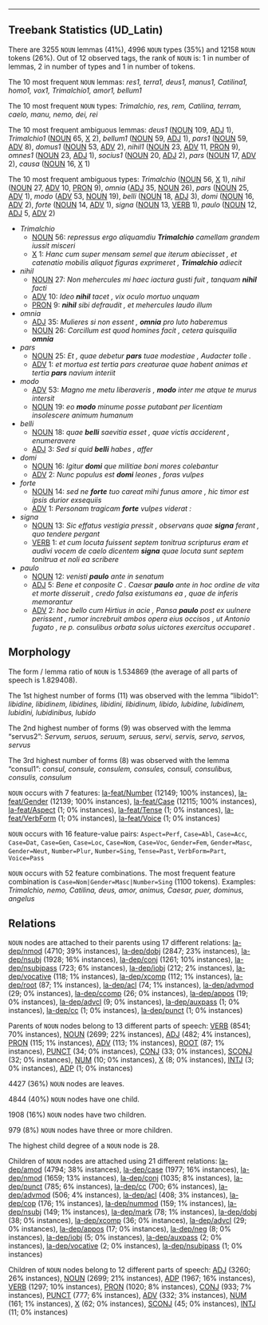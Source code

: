 

--------------------------------------------------------------------------------

## Treebank Statistics (UD_Latin)

There are 3255 `NOUN` lemmas (41%), 4996 `NOUN` types (35%) and 12158 `NOUN` tokens (26%).
Out of 12 observed tags, the rank of `NOUN` is: 1 in number of lemmas, 2 in number of types and 1 in number of tokens.

The 10 most frequent `NOUN` lemmas: _res1, terra1, deus1, manus1, Catilina1, homo1, vox1, Trimalchio1, amor1, bellum1_

The 10 most frequent `NOUN` types:  _Trimalchio, res, rem, Catilina, terram, caelo, manu, nemo, dei, rei_

The 10 most frequent ambiguous lemmas: _deus1_ ([NOUN]() 109, [ADJ]() 1), _Trimalchio1_ ([NOUN]() 65, [X]() 2), _bellum1_ ([NOUN]() 59, [ADJ]() 1), _pars1_ ([NOUN]() 59, [ADV]() 8), _domus1_ ([NOUN]() 53, [ADV]() 2), _nihil1_ ([NOUN]() 23, [ADV]() 11, [PRON]() 9), _omnes1_ ([NOUN]() 23, [ADJ]() 1), _socius1_ ([NOUN]() 20, [ADJ]() 2), _pars_ ([NOUN]() 17, [ADV]() 2), _causa_ ([NOUN]() 16, [X]() 1)

The 10 most frequent ambiguous types:  _Trimalchio_ ([NOUN]() 56, [X]() 1), _nihil_ ([NOUN]() 27, [ADV]() 10, [PRON]() 9), _omnia_ ([ADJ]() 35, [NOUN]() 26), _pars_ ([NOUN]() 25, [ADV]() 1), _modo_ ([ADV]() 53, [NOUN]() 19), _belli_ ([NOUN]() 18, [ADJ]() 3), _domi_ ([NOUN]() 16, [ADV]() 2), _forte_ ([NOUN]() 14, [ADV]() 1), _signa_ ([NOUN]() 13, [VERB]() 1), _paulo_ ([NOUN]() 12, [ADJ]() 5, [ADV]() 2)


* _Trimalchio_
  * [NOUN]() 56: _repressus ergo aliquamdiu <b>Trimalchio</b> camellam grandem iussit misceri_
  * [X]() 1: _Hanc cum super mensam semel que iterum abiecisset , et catenatio mobilis aliquot figuras exprimeret , <b>Trimalchio</b> adiecit_
* _nihil_
  * [NOUN]() 27: _Non mehercules mi haec iactura gusti fuit , tanquam <b>nihil</b> facti_
  * [ADV]() 10: _Ideo <b>nihil</b> tacet , vix oculo mortuo unquam_
  * [PRON]() 9: _<b>nihil</b> sibi defraudit , et mehercules laudo illum_
* _omnia_
  * [ADJ]() 35: _Mulieres si non essent , <b>omnia</b> pro luto haberemus_
  * [NOUN]() 26: _Corcillum est quod homines facit , cetera quisquilia <b>omnia</b>_
* _pars_
  * [NOUN]() 25: _Et , quae debetur <b>pars</b> tuae modestiae , Audacter tolle ._
  * [ADV]() 1: _et mortua est tertia pars creaturae quae habent animas et tertia <b>pars</b> navium interiit_
* _modo_
  * [ADV]() 53: _Magno me metu liberaveris , <b>modo</b> inter me atque te murus intersit_
  * [NOUN]() 19: _eo <b>modo</b> minume posse putabant per licentiam insolescere animum humanum_
* _belli_
  * [NOUN]() 18: _quae <b>belli</b> saevitia esset , quae victis acciderent , enumeravere_
  * [ADJ]() 3: _Sed si quid <b>belli</b> habes , affer_
* _domi_
  * [NOUN]() 16: _Igitur <b>domi</b> que militiae boni mores colebantur_
  * [ADV]() 2: _Nunc populus est <b>domi</b> leones , foras vulpes_
* _forte_
  * [NOUN]() 14: _sed ne <b>forte</b> tuo careat mihi funus amore , hic timor est ipsis durior exsequiis_
  * [ADV]() 1: _Personam tragicam <b>forte</b> vulpes viderat :_
* _signa_
  * [NOUN]() 13: _Sic effatus vestigia pressit , observans quae <b>signa</b> ferant , quo tendere pergant_
  * [VERB]() 1: _et cum locuta fuissent septem tonitrua scripturus eram et audivi vocem de caelo dicentem <b>signa</b> quae locuta sunt septem tonitrua et noli ea scribere_
* _paulo_
  * [NOUN]() 12: _venisti <b>paulo</b> ante in senatum_
  * [ADJ]() 5: _Bene et conposite C . Caesar <b>paulo</b> ante in hoc ordine de vita et morte disseruit , credo falsa existumans ea , quae de inferis memorantur_
  * [ADV]() 2: _hoc bello cum Hirtius in acie , Pansa <b>paulo</b> post ex uulnere perissent , rumor increbruit ambos opera eius occisos , ut Antonio fugato , re p. consulibus orbata solus uictores exercitus occuparet ._

## Morphology

The form / lemma ratio of `NOUN` is 1.534869 (the average of all parts of speech is 1.829408).

The 1st highest number of forms (11) was observed with the lemma “libido1”: _libidine, libidinem, libidines, libidini, libidinum, libido, lubidine, lubidinem, lubidini, lubidinibus, lubido_

The 2nd highest number of forms (9) was observed with the lemma “servus2”: _Servum, seruos, seruum, seruus, servi, servis, servo, servos, servus_

The 3rd highest number of forms (8) was observed with the lemma “consul1”: _consul, consule, consulem, consules, consuli, consulibus, consulis, consulum_

`NOUN` occurs with 7 features: [la-feat/Number]() (12149; 100% instances), [la-feat/Gender]() (12139; 100% instances), [la-feat/Case]() (12115; 100% instances), [la-feat/Aspect]() (1; 0% instances), [la-feat/Tense]() (1; 0% instances), [la-feat/VerbForm]() (1; 0% instances), [la-feat/Voice]() (1; 0% instances)

`NOUN` occurs with 16 feature-value pairs: `Aspect=Perf`, `Case=Abl`, `Case=Acc`, `Case=Dat`, `Case=Gen`, `Case=Loc`, `Case=Nom`, `Case=Voc`, `Gender=Fem`, `Gender=Masc`, `Gender=Neut`, `Number=Plur`, `Number=Sing`, `Tense=Past`, `VerbForm=Part`, `Voice=Pass`

`NOUN` occurs with 52 feature combinations.
The most frequent feature combination is `Case=Nom|Gender=Masc|Number=Sing` (1100 tokens).
Examples: _Trimalchio, nemo, Catilina, deus, amor, animus, Caesar, puer, dominus, angelus_


## Relations

`NOUN` nodes are attached to their parents using 17 different relations: [la-dep/nmod]() (4710; 39% instances), [la-dep/dobj]() (2847; 23% instances), [la-dep/nsubj]() (1928; 16% instances), [la-dep/conj]() (1261; 10% instances), [la-dep/nsubjpass]() (723; 6% instances), [la-dep/iobj]() (212; 2% instances), [la-dep/vocative]() (118; 1% instances), [la-dep/xcomp]() (112; 1% instances), [la-dep/root]() (87; 1% instances), [la-dep/acl]() (74; 1% instances), [la-dep/advmod]() (29; 0% instances), [la-dep/ccomp]() (26; 0% instances), [la-dep/appos]() (19; 0% instances), [la-dep/advcl]() (9; 0% instances), [la-dep/auxpass]() (1; 0% instances), [la-dep/cc]() (1; 0% instances), [la-dep/punct]() (1; 0% instances)

Parents of `NOUN` nodes belong to 13 different parts of speech: [VERB]() (8541; 70% instances), [NOUN]() (2699; 22% instances), [ADJ]() (482; 4% instances), [PRON]() (115; 1% instances), [ADV]() (113; 1% instances), [ROOT]() (87; 1% instances), [PUNCT]() (34; 0% instances), [CONJ]() (33; 0% instances), [SCONJ]() (32; 0% instances), [NUM]() (10; 0% instances), [X]() (8; 0% instances), [INTJ]() (3; 0% instances), [ADP]() (1; 0% instances)

4427 (36%) `NOUN` nodes are leaves.

4844 (40%) `NOUN` nodes have one child.

1908 (16%) `NOUN` nodes have two children.

979 (8%) `NOUN` nodes have three or more children.

The highest child degree of a `NOUN` node is 28.

Children of `NOUN` nodes are attached using 21 different relations: [la-dep/amod]() (4794; 38% instances), [la-dep/case]() (1977; 16% instances), [la-dep/nmod]() (1659; 13% instances), [la-dep/conj]() (1035; 8% instances), [la-dep/punct]() (785; 6% instances), [la-dep/cc]() (700; 6% instances), [la-dep/advmod]() (506; 4% instances), [la-dep/acl]() (408; 3% instances), [la-dep/cop]() (176; 1% instances), [la-dep/nummod]() (159; 1% instances), [la-dep/nsubj]() (149; 1% instances), [la-dep/mark]() (78; 1% instances), [la-dep/dobj]() (38; 0% instances), [la-dep/xcomp]() (36; 0% instances), [la-dep/advcl]() (29; 0% instances), [la-dep/appos]() (17; 0% instances), [la-dep/neg]() (8; 0% instances), [la-dep/iobj]() (5; 0% instances), [la-dep/auxpass]() (2; 0% instances), [la-dep/vocative]() (2; 0% instances), [la-dep/nsubjpass]() (1; 0% instances)

Children of `NOUN` nodes belong to 12 different parts of speech: [ADJ]() (3260; 26% instances), [NOUN]() (2699; 21% instances), [ADP]() (1967; 16% instances), [VERB]() (1297; 10% instances), [PRON]() (1020; 8% instances), [CONJ]() (933; 7% instances), [PUNCT]() (777; 6% instances), [ADV]() (332; 3% instances), [NUM]() (161; 1% instances), [X]() (62; 0% instances), [SCONJ]() (45; 0% instances), [INTJ]() (11; 0% instances)

